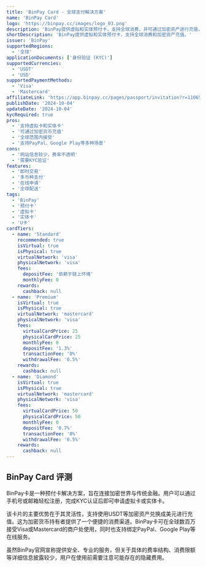 ```yaml
---
title: 'BinPay Card - 全球支付解决方案'
name: 'BinPay Card'
logo: 'https://binpay.cc/images/logo_03.png'
description: 'BinPay提供虚拟和实体预付卡，支持全球消费，并可通过加密资产进行充值，致力于提供快速、安全、全球化的支付体验。'
shortDescription: 'BinPay提供虚拟和实体预付卡，支持全球消费和加密资产充值。'
issuer: 'BinPay'
supportedRegions:
  - '全球'
applicationDocuments: ['身份验证 (KYC)']
supportedCurrencies:
  - 'USDT'
  - 'USD'
supportedPaymentMethods:
  - 'Visa'
  - 'Mastercard'
affiliateLink: 'https://app.binpay.cc/pages/passport/invitation?r=1106548'
publishDate: '2024-10-04'
updateDate: '2024-10-04'
kycRequired: true
pros:
  - '支持虚拟卡和实体卡'
  - '可通过加密货币充值'
  - '全球范围内接受'
  - '支持PayPal、Google Play等多种场景'
cons:
  - '网站信息较少，费率不透明'
  - '需要KYC验证'
features:
  - '即时交易'
  - '多币种支付'
  - '在线申请'
  - '全球配送'
tags:
  - 'BinPay'
  - '预付卡'
  - '虚拟卡'
  - '实体卡'
  - 'U卡'
cardTiers:
  - name: 'Standard'
    recommended: true
    isVirtual: true
    isPhysical: true
    virtualNetwork: 'visa'
    physicalNetwork: 'visa'
    fees:
      depositFee: '依赖于链上环境'
      monthlyFee: 0
    rewards:
      cashback: null
  - name: 'Premium'
    isVirtual: true
    isPhysical: true
    virtualNetwork: 'mastercard'
    physicalNetwork: 'visa'
    fees:
      virtualCardPrice: 25
      physicalCardPrice: 25
      monthlyFee: 0
      depositFee: '1.3%'
      transactionFee: '0%'
      withdrawalFee: '0.5%'
    rewards:
      cashback: null
  - name: 'Diamond'
    isVirtual: true
    isPhysical: true
    virtualNetwork: 'mastercard'
    physicalNetwork: 'visa'
    fees:
      virtualCardPrice: 50
      physicalCardPrice: 50
      monthlyFee: 0
      depositFee: '0.7%'
      transactionFee: '0%'
      withdrawalFee: '0.5%'
    rewards:
      cashback: null
---
```


## BinPay Card 评测

BinPay卡是一种预付卡解决方案，旨在连接加密世界与传统金融。用户可以通过手机号或邮箱轻松注册，完成KYC认证后即可申请虚拟卡或实体卡。

该卡片的主要优势在于其灵活性，支持使用USDT等加密资产兑换成美元进行充值。这为加密货币持有者提供了一个便捷的消费渠道。BinPay卡可在全球数百万接受Visa或Mastercard的商户处使用，同时也支持绑定PayPal、Google Play等在线服务。

虽然BinPay官网宣称提供安全、专业的服务，但关于具体的费率结构、消费限额等详细信息披露较少，用户在使用前需要注意可能存在的隐藏费用。